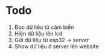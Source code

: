 # Todo

1. Đọc dữ liệu từ cảm biến
2. Hiện dữ liệu lên lcd
3. Gửi dữ liệu từ esp32 -> server
4. Show dữ liệu ở server lên website
